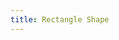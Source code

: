 ```yaml
---
title: Rectangle Shape
---
```


<DarumaPlayer src='https://raw.githubusercontent.com/verygoodgraphics/resource/main/feature/geometry__daruma/geometry__rectangle_shape.daruma' />
